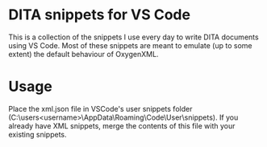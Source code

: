 # DITA snippets for VS Code
This is a collection of the snippets I use every day to write DITA documents using VS Code. Most of these snippets are meant to emulate (up to some extent) the default behaviour of OxygenXML.

# Usage
Place the xml.json file in VSCode's user snippets folder (C:\users\<username>\AppData\Roaming\Code\User\snippets). If you already have XML snippets, merge the contents of this file with your existing snippets.
